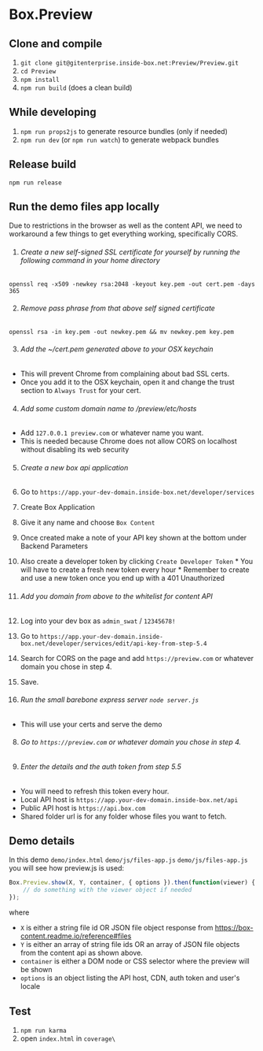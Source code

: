 Box.Preview
============

Clone and compile
-----------------
1. `git clone git@gitenterprise.inside-box.net:Preview/Preview.git`
2. `cd Preview`
3. `npm install`
4. `npm run build` (does a clean build)
 

While developing
----------------
1. `npm run props2js` to generate resource bundles (only if needed)
2. `npm run dev` (or `npm run watch`) to generate webpack bundles


Release build
--------------
`npm run release`


Run the demo files app locally
------------------------------
Due to restrictions in the browser as well as the content API, we need to workaround a few things to get everything working, specifically CORS.

1. ###### Create a new self-signed SSL certificate for yourself by running the following command in your home directory
`openssl req -x509 -newkey rsa:2048 -keyout key.pem -out cert.pem -days 365`

2. ###### Remove pass phrase from that above self signed certificate
`openssl rsa -in key.pem -out newkey.pem && mv newkey.pem key.pem`

3. ###### Add the ~/cert.pem generated above to your OSX keychain
  * This will prevent Chrome from complaining about bad SSL certs.
  * Once you add it to the OSX keychain, open it and change the trust section to `Always Trust` for your cert.

4. ###### Add some custom domain name to /preview/etc/hosts
  * Add `127.0.0.1 preview.com` or whatever name you want.
  * This is needed because Chrome does not allow CORS on localhost without disabling its web security

5. ###### Create a new box api application
  1. Go to `https://app.your-dev-domain.inside-box.net/developer/services`
  2. Create Box Application
  3. Give it any name and choose `Box Content`
  4. Once created make a note of your API key shown at the bottom under Backend Parameters
  5. Also create a developer token by clicking `Create Developer Token`
    * You will have to create a fresh new token every hour
    * Remember to create and use a new token once you end up with a 401 Unauthorized

6. ###### Add you domain from above to the whitelist for content API
  1. Log into your dev box as `admin_swat` / `12345678!`
  2. Go to `https://app.your-dev-domain.inside-box.net/developer/services/edit/api-key-from-step-5.4`
  3. Search for CORS on the page and add `https://preview.com` or whatever domain you chose in step 4.
  4. Save.

7. ###### Run the small barebone express server `node server.js`
  * This will use your certs and serve the demo

8. ###### Go to `https://preview.com` or whatever domain you chose in step 4.

9. ###### Enter the details and the auth token from step 5.5
  * You will need to refresh this token every hour.
  * Local API host is `https://app.your-dev-domain.inside-box.net/api`
  * Public API host is `https://api.box.com`
  * Shared folder url is for any folder whose files you want to fetch.


Demo details
------------
In this demo `demo/index.html` `demo/js/files-app.js` `demo/js/files-app.js` you will see how preview.js is used:

```javascript
Box.Preview.show(X, Y, container, { options }).then(function(viewer) {
    // do something with the viewer object if needed
});
```
where
* `X` is either a string file id OR JSON file object response from https://box-content.readme.io/reference#files
* `Y` is either an array of string file ids OR an array of JSON file objects from the content api as shown above.
* `container` is either a DOM node or CSS selector where the preview will be shown
* `options` is an object listing the API host, CDN, auth token and user's locale


Test
----

1. `npm run karma`
2. open `index.html` in `coverage\`
